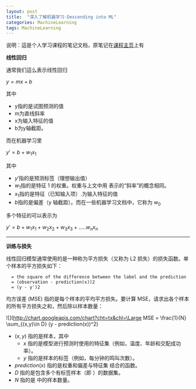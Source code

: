 ```yaml
---
layout: post
title:  "深入了解机器学习-Descending into ML"
categories: MachineLearning
tags: MachineLearning
---
```


说明：這是个人学习课程的笔记文档，原笔记在[课程主页](https://developers.google.com/machine-learning/crash-course/)上有

**线性回归**

通常我们這么表示线性回归
	
$y = mx + b$

其中

- y指的是试图预测的值
- m为直线斜率
- x为输入特征的值
- b为y轴截距。

而在机器学习里

$y' = b + w_1x_1$

其中

- $y'$指的是预测标签（理想输出值）
- $w_1$指的是特征 1 的权重。权重与上文中用  表示的“斜率”的概念相同。
- $x_1$指的是特征（已知输入项）.为输入特征的值
- $b$指的是偏差（y 轴截距）。而在一些机器学习文档中，它称为 $w_0$

多个特征的可以表示为

$y' = b + w_1x_1 + w_2x_2 + w_3x_3+ .....w_nx_n$

-----------------------------

**训练与损失**

线性回归模型通常使用的是一种称为平方损失（又称为 L2 损失）的损失函数。单个样本的平方损失如下：

	  = the square of the difference between the label and the prediction
	  = (observation - prediction(x))2
	  = (y - y')2

均方误差 (MSE) 指的是每个样本的平均平方损失。要计算 MSE，请求出各个样本的所有平方损失之和，然后除以样本数量：

![](http://chart.googleapis.com/chart?cht=tx&chl=\Large MSE = \frac{1}{N} \sum_{(x,y)\in D} (y - prediction(x))^2)

 - $(x, y)$ 指的是样本，其中
 	- $x$ 指的是模型进行预测时使用的特征集（例如，温度、年龄和交配成功率）。
 	- $y$ 指的是样本的标签（例如，每分钟的鸣叫次数）。
 - $prediction(x)$ 指的是权重和偏差与特征集  结合的函数。
 - $D$ 指的是包含多个有标签样本（即 ）的数据集。
 - $N$ 指的是  中的样本数量。